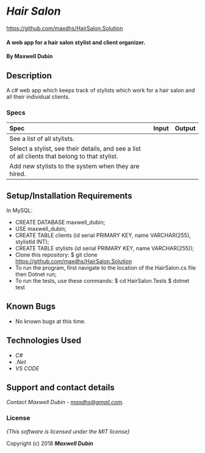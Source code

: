 # _Hair Salon_

https://github.com/maxdhs/HairSalon.Solution

#### A web app for a hair salon stylist and client organizer.

#### By **Maxwell Dubin**

## Description

A c# web app which keeps track of stylists which work for a hair salon and all their individual clients.

### Specs
| Spec | Input | Output |
| :-------------     | :------------- | :------------- |
| See a list of all stylists. | |  |
| Select a stylist, see their details, and see a list of all clients that belong to that stylist. | | |
| Add new stylists to the system when they are hired. |  |  | Add new clients to a specific stylist| |   |

## Setup/Installation Requirements

In MySQL:

* CREATE DATABASE maxwell_dubin;
* USE maxwell_dubin;
* CREATE TABLE clients (id serial PRIMARY KEY, name VARCHAR(255), stylistId INT);
* CREATE TABLE stylists (id serial PRIMARY KEY, name VARCHAR(255));
* Clone this repository: $ git clone https://github.com/maxdhs/HairSalon.Solution
* To run the program, first navigate to the location of the HairSalon.cs file then Dotnet run;
* To run the tests, use these commands: $ cd HairSalon.Tests $ dotnet test

## Known Bugs
* No known bugs at this time.

## Technologies Used

* _C#_
* _.Net_
* _VS CODE_

## Support and contact details

_Contact Maxwell Dubin - maxdhs@gmail.com._

### License

*{This software is licensed under the MIT license}*

Copyright (c) 2018 **_Maxwell Dubin_**